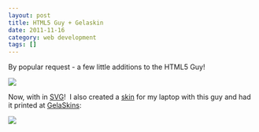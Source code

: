 ```yaml
---
layout: post
title: HTML5 Guy + Gelaskin
date: 2011-11-16
category: web development
tags: []
---
```

By popular request - a few little additions to the HTML5 Guy!

<a href="/img/HTML5-Guy.png"><img src="/img/HTML5-Guy.png" class="w-100"></a>

Now, with in [SVG](/img/HTML5-Guy.svg)!  I also created a [skin](/img/gela1.png) for my laptop with this guy and had it printed at [GelaSkins](http://www.gelaskins.com/):

<a href="/img/gela1.png"><img src="/img/gela1.png" class="w-100"></a>
